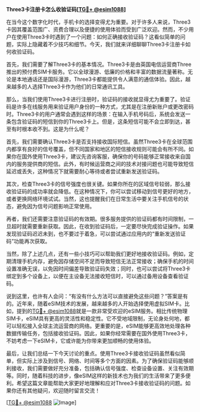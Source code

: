 **Three3卡注册卡怎么收验证码[[TG💪+ @esim1088](https://t.me/s/esim1088)]**

在当今这个数字化时代，手机卡的选择变得尤为重要。对于许多人来说，Three3卡因其覆盖范围广、资费合理以及便捷的使用体验而受到广泛欢迎。然而，不少用户在使用Three3卡时遇到了一个问题：如何正确接收验证码？这看似简单的问题，实际上隐藏着不少技巧和细节。今天，我们就来详细聊聊Three3卡注册卡如何收验证码。

首先，我们需要了解Three3卡的基本情况。Three3卡是由英国电信运营商Three推出的预付费SIM卡服务。它以全球漫游、低廉的价格和丰富的数据流量著称。无论是本地通话还是国际漫游，Three3卡都能提供令人满意的通信体验。因此，越来越多的人选择Three3卡作为他们的日常通讯工具。

那么，当我们使用Three3卡进行注册时，验证码的接收就显得尤为重要了。验证码是许多在线服务用来验证用户身份的一种方式，尤其是在注册新账户或更改密码时。Three3卡的用户通常会遇到这样的场景：在输入手机号码后，系统会发送一条包含验证码的短信到你的Three3卡上。但是，这条短信可能不会立即到达，甚至有时根本收不到。这是为什么呢？

首先，我们需要确认Three3卡是否支持接收国际短信。虽然Three3卡在全球范围内都享有良好的信号覆盖，但不同国家和地区的短信接收规则可能会有所不同。如果你在国外使用Three3卡，建议先咨询客服，确保你的号码能够正常接收来自国内的服务提供商的短信。此外，有时候运营商之间的技术对接问题也可能导致短信延迟或丢失，这种情况下就需要耐心等待或者尝试重新发送验证码。

其次，检查Three3卡的信号强度也很关键。如果你所在的区域信号较弱，那么接收验证码的成功率就会降低。在这种情况下，你可以尝试移动到信号更好的地方，或者更换网络环境试试。当然，这也提醒我们在日常生活中要关注手机信号的状态，避免因为信号问题影响正常使用。

再者，我们还需要注意验证码的有效期。很多服务提供的验证码都有时间限制，一旦超时就需要重新获取。因此，在收到验证码后，一定要尽快完成验证操作。如果发现验证码迟迟未到，也不要过于着急，可以尝试通过应用内的“重新发送验证码”功能再次获取。

当然，除了上述几点，还有一些小技巧可以帮助我们更好地接收验证码。例如，定期清理手机内存，避免因存储空间不足而导致短信无法正常接收；确保手机的时间设置准确无误，以免因时间偏差导致验证码失效；同时，也可以尝试将Three3卡绑定到多个设备上，以便在主设备无法接收短信时，可以通过备用设备查看验证码。

说到这里，也许有人会问：“有没有什么方法可以直接避免这些问题？”答案是有的。近年来，随着eSIM技术的发展，越来越多的人开始选择使用虚拟SIM卡。比如，提到的[TG💪+ @esim1088](https://t.me/s/esim1088)就是一款非常受欢迎的eSIM服务。相比传统物理SIM卡，eSIM具有更高的灵活性和稳定性。它不受地域限制，无论身处何地，都可以轻松接入全球主流运营商的网络。更重要的是，eSIM能够更高效地处理各种数据传输任务，包括接收验证码。因此，如果你经常需要在国外使用Three3卡，不妨考虑一下eSIM卡，它或许能为你带来更加顺畅的使用体验。

最后，让我们总结一下今天讨论的重点。使用Three3卡接收验证码虽然看似简单，但实际上涉及到信号、网络、时间等多个方面的因素。为了确保验证码能够顺利接收，我们需要做好充分准备，包括确认信号强度、检查设备设置、关注有效期等。同时，随着科技的进步，像eSIM这样的新技术也为我们的生活带来了更多便利。希望这篇文章能帮助大家更好地理解和应对Three3卡接收验证码的问题。如果你还有其他疑问，欢迎随时留言交流！

[[TG💪+ @esim1088](https://t.me/s/esim1088) ![Image](https://i.postimg.cc/4NQfJmqS/Snipaste-2025-05-13-00-14-12.png)]